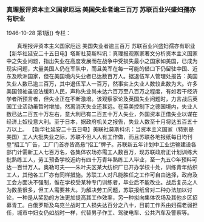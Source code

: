 ### 真理报评资本主义国家厄运  美国失业者逾三百万  苏联百业兴盛妇孺亦有职业

1946-10-28
第1版()
专栏：

　　真理报评资本主义国家厄运
    美国失业者逾三百万
    苏联百业兴盛妇孺亦有职业
    【新华社延安二十五日电】塔斯社莫斯科讯：真理报观察家著文分析资本主义国家中之失业问题，指出失业在高度发展而在战争中受损失最小之国家如美国，已成为现实问题，大量美国人仍在军队中，而且美军在每一可能的借口下仍留驻中国、近东及欧洲国家，但在美国境内失业者已达数百万人。据退伍军人管理处报告：美国失业人数已逾三百万，其中退伍军人一百万，然事实上失业人数较此数为大。许多美国领袖虽设法缓和人民，声称失业尚未达六百万至八百万之程度，有如若干经济学者所预言者，但失业正在不断激增。该观察家论及英国失业问题时，力言战后英国工业活动虽暂时增加，然离消灭失业还甚远。在英美控制下之德国境内，失业人数已达二百五十万左右，意大利已有二百五十万人失业，外国资本正借失业以谋在经济上奴役意大利。至于日本，据政府机关之报告，失业人数至十月将达五百五十万以上。
    【新华社延安二十五日电】美联社莫斯科讯：当资本主义国家（特别是美国）工人大批失业之际，苏联不但人人有工作做，而且苏联各地报纸每日均刊登“招工”广告，工厂门首亦皆高悬“招工”牌子。苏联新五年计划中工业运输建设各部门计需新工人七百万名，各集体农场亦需工人数百万，现苏联政府正计划训练大批熟练工人，劳工预备学校近约有四十万青年熟练工人毕业，至一九五○年预料可达一百廿万人。奥勒可夫——朱叶夫区某大纺织厂已开办学校十处，训练青年纺织工人，其他各工厂亦有同样措施。苏联工人对凡能胜任之工作可自由选择，政府及工会方面决不强制，惟在学校受某种专门训练者，毕业后不能改业。战后复员之人为数虽很多，但工人需要甚大。为解决劳工问题，苏联报纸曾对二种办法加以讨论，一种是从奖励的方法更加提高其工作效率，另一种拟向集体农场及其他乡区招募青工。白俄罗斯及乌克兰战时工人损失达百分之八十，目前工作系由妇孺老弱担任，城市中妇女仍如战时一样，代替男子作工、驾驶电车、公共汽车及警察等。
